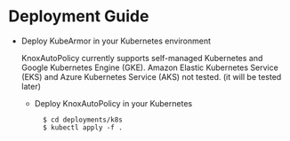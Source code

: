 # Deployment Guide

- Deploy KubeArmor in your Kubernetes environment

   KnoxAutoPolicy currently supports self-managed Kubernetes and Google Kubernetes Engine \(GKE\). Amazon Elastic Kubernetes Service \(EKS\) and Azure Kubernetes Service \(AKS\) not tested. (it will be tested later)
   
   
   * Deploy KnoxAutoPolicy in your Kubernetes

     ```
       $ cd deployments/k8s
       $ kubectl apply -f .
     ```

